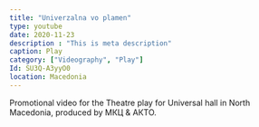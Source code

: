 ```yaml
---
title: "Univerzalna vo plamen"
type: youtube
date: 2020-11-23
description : "This is meta description"
caption: Play
category: ["Videography", "Play"]
Id: SU3Q-A3yyO0
location: Macedonia
---
```


Promotional video for the Theatre play for Universal hall in North Macedonia, produced by МКЦ & АКТО.
